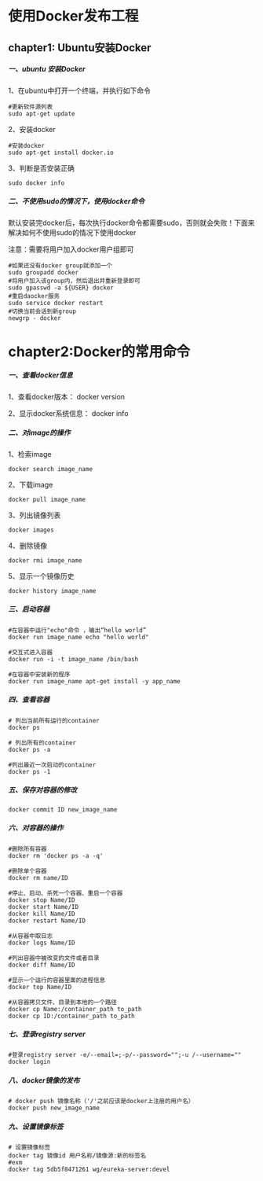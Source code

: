 # 使用Docker发布工程

## chapter1: Ubuntu安装Docker

##### 一、ubuntu 安装Docker

1、在ubuntu中打开一个终端，并执行如下命令

```
#更新软件源列表
sudo apt-get update
```

2、安装docker

```
#安装docker
sudo apt-get install docker.io
```

3、判断是否安装正确

```
sudo docker info
```

##### 二、不使用sudo的情况下，使用docker命令

默认安装完docker后，每次执行docker命令都需要sudo，否则就会失败！下面来解决如何不使用sudo的情况下使用docker

注意：需要将用户加入docker用户组即可

```
#如果还没有docker group就添加一个
sudo groupadd docker
#将用户加入该group内，然后退出并重新登录即可
sudo gpasswd -a ${USER} docker
#重启daocker服务
sudo service docker restart
#切换当前会话到新group
newgrp - docker
```





# chapter2:Docker的常用命令

##### 一、查看docker信息

1、查看docker版本： docker version

2、显示docker系统信息： docker info

##### 二、对image的操作

1、检索image

```
docker search image_name
```

2、下载image

```
docker pull image_name
```

3、列出镜像列表

```
docker images
```

4、删除镜像

```
docker rmi image_name
```

5、显示一个镜像历史

`docker history image_name`

##### 三、启动容器

```
#在容器中运行"echo"命令 ，输出“hello world”
docker run image_name echo "hello world"

#交互式进入容器
docker run -i -t image_name /bin/bash

#在容器中安装新的程序
docker run image_name apt-get install -y app_name
```

##### 四、查看容器

```
# 列出当前所有运行的container
docker ps

# 列出所有的container
docker ps -a

#列出最近一次启动的container
docker ps -1
```

##### 五、保存对容器的修改

```
docker commit ID new_image_name
```

##### 六、对容器的操作

```
#删除所有容器
docker rm 'docker ps -a -q'

#删除单个容器
docker rm name/ID

#停止、启动、杀死一个容器、重启一个容器
docker stop Name/ID
docker start Name/ID
docker kill Name/ID
docker restart Name/ID

#从容器中取日志
docker logs Name/ID

#列出容器中被改变的文件或者目录
docker diff Name/ID

#显示一个运行的容器里面的进程信息
docker top Name/ID

#从容器拷贝文件、目录到本地的一个路径
docker cp Name:/container_path to_path
docker cp ID:/container_path to_path
```

##### 七、登录registry server

```
#登录registry server -e/--email=;-p/--password="";-u /--username=""
docker login
```

##### 八、docker镜像的发布

```
# docker push 镜像名称（'/'之前应该是docker上注册的用户名）
docker push new_image_name
```

##### 九、设置镜像标签

```
# 设置镜像标签
docker tag 镜像id 用户名称/镜像源:新的标签名
#exm
docker tag 5db5f8471261 wg/eureka-server:devel
```



